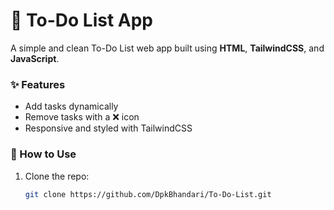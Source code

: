 # 📝 To-Do List App

A simple and clean To-Do List web app built using **HTML**, **TailwindCSS**, and **JavaScript**.

### ✨ Features

- Add tasks dynamically
- Remove tasks with a ❌ icon
- Responsive and styled with TailwindCSS

### 📂 How to Use

1. Clone the repo:
   ```bash
   git clone https://github.com/DpkBhandari/To-Do-List.git
   ```
